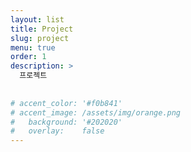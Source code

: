 ```yaml
---
layout: list
title: Project
slug: project
menu: true
order: 1
description: >
  프로젝트
  
  
# accent_color: '#f0b841'
# accent_image: /assets/img/orange.png
#   background: '#202020'
#   overlay:    false
---
```

